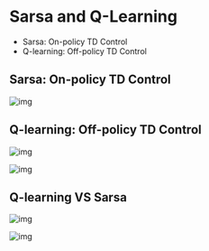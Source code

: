 # Sarsa and Q-Learning

- Sarsa: On-policy TD Control
- Q-learning: Off-policy TD Control


## Sarsa: On-policy TD Control

![img](https://datawhalechina.github.io/leedeeprl-notes/chapter3/img/3.16.png)

## Q-learning: Off-policy TD Control

![img](https://datawhalechina.github.io/leedeeprl-notes/chapter3/img/off_policy_learning.png)

![img](https://datawhalechina.github.io/leedeeprl-notes/chapter3/img/Q-learning.png)

## Q-learning VS Sarsa

![img](https://datawhalechina.github.io/leedeeprl-notes/chapter3/img/3.18.png)

![img](https://datawhalechina.github.io/leedeeprl-notes/chapter3/img/3.19.png)


